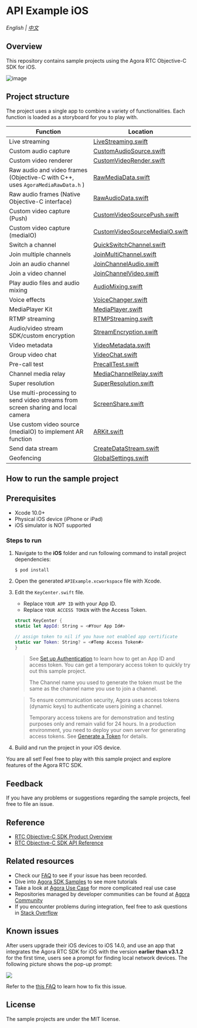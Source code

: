 # API Example iOS

_English | [中文](README.zh.md)_

## Overview

This repository contains sample projects using the Agora RTC Objective-C SDK for iOS.

![image](https://user-images.githubusercontent.com/10089260/116365169-91ef9f80-a837-11eb-87df-15de8218f880.png)

## Project structure

The project uses a single app to combine a variety of functionalities. Each function is loaded as a storyboard for you to play with.

| Function                                                                        | Location                                                                                                                 |
| ------------------------------------------------------------------------------- | ------------------------------------------------------------------------------------------------------------------------ |
| Live streaming                                                                  | [LiveStreaming.swift](./APIExample/Examples/Advanced/LiveStreaming/LiveStreaming.swift)                                  |
| Custom audio capture                                                            | [CustomAudioSource.swift](./APIExample/Examples/Advanced/CustomAudioSource/CustomAudioSource.swift)                      |
| Custom video renderer                                                           | [CustomVideoRender.swift](./APIExample/Examples/Advanced/CustomVideoRender/CustomVideoRender.swift)                      |
| Raw audio and video frames (Objective-C with C++, uses `AgoraMediaRawData.h` )  | [RawMediaData.swift](./APIExample/Examples/Advanced/RawMediaData/RawMediaData.swift)                                     |
| Raw audio frames (Native Objective-C interface)                                 | [RawAudioData.swift](./APIExample/Examples/Advanced/RawAudioData/RawAudioData.swift)                                     |
| Custom video capture (Push)                                                     | [CustomVideoSourcePush.swift](./APIExample/Examples/Advanced/CustomVideoSourcePush/CustomVideoSourcePush.swift)          |
| Custom video capture (mediaIO)                                                  | [CustomVideoSourceMediaIO.swift](./APIExample/Examples/Advanced/CustomVideoSourceMediaIO/CustomVideoSourceMediaIO.swift) |
| Switch a channel                                                                | [QuickSwitchChannel.swift](./APIExample/Examples/Advanced/QuickSwitchChannel/QuickSwitchChannel.swift)                   |
| Join multiple channels                                                          | [JoinMultiChannel.swift](.Examples/Advanced/JoinMultiChannel/JoinMultiChannel.swift)                                     |
| Join an audio channel                                                           | [JoinChannelAudio.swift](./APIExample/Examples/Basic/JoinChannelAudio/JoinChannelAudio.swift)                            |
| Join a video channel                                                            | [JoinChannelVideo.swift](./APIExample/Examples/Basic/JoinChannelVideo/JoinChannelVideo.swift)                            |
| Play audio files and audio mixing                                               | [AudioMixing.swift](API-Examples/iOS/APIExample/Examples/Advanced/AudioMixing/AudioMixing.swift)                         |
| Voice effects                                                                   | [VoiceChanger.swift](./APIExample/Examples/Advanced/VoiceChanger/VoiceChanger.swift)                                     |
| MediaPlayer Kit                                                                 | [MediaPlayer.swift](./APIExample/Examples/Advanced/MediaPlayer/MediaPlayer.swift)                                        |
| RTMP streaming                                                                  | [RTMPStreaming.swift](./APIExample/Examples/Advanced/RTMPStreaming/RTMPStreaming.swift)                                  |
| Audio/video stream SDK/custom encryption                                        | [StreamEncryption.swift](./APIExample/Examples/Advanced/StreamEncryption/StreamEncryption.swift)                         |
| Video metadata                                                                  | [VideoMetadata.swift](./APIExample/Examples/Advanced/VideoMetadata/VideoMetadata.swift)                                  |
| Group video chat                                                                | [VideoChat.swift](./APIExample/Examples/Advanced/VideoChat/VideoChat.swift)                                              |
| Pre-call test                                                                   | [PrecallTest.swift](./APIExample/Examples/Advanced/PrecallTest/PrecallTest.swift)                                        |
| Channel media relay                                                             | [MediaChannelRelay.swift](./APIExample/Examples/Advanced/MediaChannelRelay/MediaChannelRelay.swift)                      |
| Super resolution                                                                | [SuperResolution.swift](./APIExample/Examples/Advanced/SuperResolution/SuperResolution.swift)                            |
| Use multi-processing to send video streams from screen sharing and local camera | [ScreenShare.swift](./APIExample/Examples/Advanced/ScreenShare/ScreenShare.swift)                                        |
| Use custom video source (mediaIO) to implement AR function                      | [ARKit.swift](./APIExample/Examples/Advanced/ARKit/ARKit.swift)                                                          |
| Send data stream                                                                | [CreateDataStream.swift](./APIExample/Examples/Advanced/CreateDataStream/CreateDataStream.swift)                         |
| Geofencing                                                                      | [GlobalSettings.swift](./APIExample/Common/GlobalSettings.swift)                                                         |

## How to run the sample project

## Prerequisites

- Xcode 10.0+
- Physical iOS device (iPhone or iPad)
- iOS simulator is NOT supported

### Steps to run

1. Navigate to the **iOS** folder and run following command to install project dependencies:

    ```shell
    $ pod install
    ```

2. Open the generated `APIExample.xcworkspace` file with Xcode.
3. Edit the `KeyCenter.swift` file.
   - Replace `YOUR APP ID` with your App ID.
   - Replace `YOUR ACCESS TOKEN` with the Access Token.

    ```swift
    struct KeyCenter {
    static let AppId: String = <#Your App Id#>

    // assign token to nil if you have not enabled app certificate
    static var Token: String? = <#Temp Access Token#>
    }
    ```

   > See [Set up Authentication](https://docs.agora.io/en/Agora%20Platform/token) to learn how to get an App ID and access token. You can get a temporary access token to quickly try out this sample project.
   >
   > The Channel name you used to generate the token must be the same as the channel name you use to join a channel.

   > To ensure communication security, Agora uses access tokens (dynamic keys) to authenticate users joining a channel.
   >
   > Temporary access tokens are for demonstration and testing purposes only and remain valid for 24 hours. In a production environment, you need to deploy your own server for generating access tokens. See [Generate a Token](https://docs.agora.io/en/Interactive%20Broadcast/token_server) for details.

4. Build and run the project in your iOS device.

You are all set! Feel free to play with this sample project and explore features of the Agora RTC SDK.

## Feedback

If you have any problems or suggestions regarding the sample projects, feel free to file an issue.

## Reference

- [RTC Objective-C SDK Product Overview](https://docs.agora.io/en/Interactive%20Broadcast/product_live?platform=iOS)
- [RTC Objective-C SDK API Reference](https://docs.agora.io/en/Interactive%20Broadcast/API%20Reference/oc/docs/headers/Agora-Objective-C-API-Overview.html)

## Related resources

- Check our [FAQ](https://docs.agora.io/en/faq) to see if your issue has been recorded.
- Dive into [Agora SDK Samples](https://github.com/AgoraIO) to see more tutorials
- Take a look at [Agora Use Case](https://github.com/AgoraIO-usecase) for more complicated real use case
- Repositories managed by developer communities can be found at [Agora Community](https://github.com/AgoraIO-Community)
- If you encounter problems during integration, feel free to ask questions in [Stack Overflow](https://stackoverflow.com/questions/tagged/agora.io)

## Known issues

After users upgrade their iOS devices to iOS 14.0, and use an app that integrates the Agora RTC SDK for iOS with the version **earlier than v3.1.2** for the first time, users see a prompt for finding local network devices. The following picture shows the pop-up prompt:

![](./pictures/ios_14_privacy.png)

Refer to the [this FAQ](https://docs.agora.io/en/faq/local_network_privacy) to learn how to fix this issue.

## License

The sample projects are under the MIT license.
